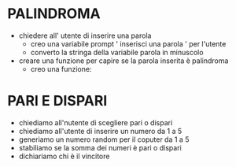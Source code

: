 # PALINDROMA

- chiedere all' utente di inserire una parola
  - creo una variabile prompt ' inserisci una parola ' per l'utente
  - converto la stringa della variabile parola in minuscolo
- creare una funzione per capire se la parola inserita è palindroma
  - creo una funzione:
   

# PARI E DISPARI 

- chiediamo all'nutente di scegliere pari o dispari 
- chiediamo all'utente di inserire un numero da 1 a 5
- generiamo un numero random per il coputer da 1 a 5
- stabiliamo se la somma dei numeri è pari o dispari
- dichiariamo chi è il vincitore